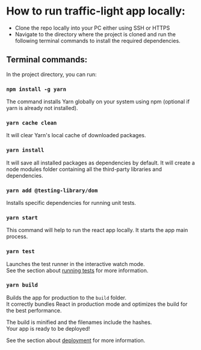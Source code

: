 # How to run traffic-light app locally:

* Clone the repo locally into your PC either using SSH or HTTPS
* Navigate to the directory where the project is cloned and run the following terminal commands to install the required dependencies.

## Terminal commands:

In the project directory, you can run:

### `npm install -g yarn`

The command installs Yarn globally on your system using npm (optional if yarn is already not installed).

### `yarn cache clean`

It will clear Yarn's local cache of downloaded packages. 

### `yarn install`

It will save all installed packages as dependencies by default. It will create a node modules folder containing all the third-party libraries and dependencies.

### `yarn add @testing-library/dom`

Installs specific dependencies for running unit tests.

### `yarn start`

This command will help to run the react app locally. It starts the app main process.

### `yarn test`

Launches the test runner in the interactive watch mode.\
See the section about [running tests](https://facebook.github.io/create-react-app/docs/running-tests) for more information.

### `yarn build`

Builds the app for production to the `build` folder.\
It correctly bundles React in production mode and optimizes the build for the best performance.

The build is minified and the filenames include the hashes.\
Your app is ready to be deployed!

See the section about [deployment](https://facebook.github.io/create-react-app/docs/deployment) for more information.

